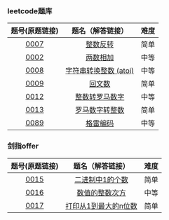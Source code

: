 ### leetcode题库

题号(原题链接) | 题名（解答链接） | 难度
:-: | :-: | :-:
[0007](https://leetcode-cn.com/problems/reverse-integer/description/) | [整数反转](https://github.com/cocowh/algorithm/blob/master/easy/7.%E6%95%B4%E6%95%B0%E5%8F%8D%E8%BD%AC.go) | 简单
[0002](https://leetcode-cn.com/problems/add-two-numbers/description/) | [两数相加](https://github.com/cocowh/algorithm/blob/master/medium/2.%E4%B8%A4%E6%95%B0%E7%9B%B8%E5%8A%A0.go) | 中等
[0008](https://leetcode-cn.com/problems/string-to-integer-atoi/description/) | [字符串转换整数 (atoi)](https://github.com/cocowh/algorithm/blob/master/medium/8.%E5%AD%97%E7%AC%A6%E4%B8%B2%E8%BD%AC%E6%8D%A2%E6%95%B4%E6%95%B0-atoi.go) | 中等
[0009](https://leetcode-cn.com/problems/palindrome-number/description/) | [回文数](https://github.com/cocowh/algorithm/blob/master/easy/9.%E5%9B%9E%E6%96%87%E6%95%B0.go) | 简单
[0012](https://leetcode-cn.com/problems/integer-to-roman/description/) | [整数转罗马数字](https://github.com/cocowh/algorithm/blob/master/medium/12.整数转罗马数字.go) | 中等
[0013](https://leetcode-cn.com/problems/roman-to-integer/description/) | [罗马数字转整数](https://github.com/cocowh/algorithm/blob/master/easy/13.罗马数字转整数.go) | 简单
[0089](https://leetcode-cn.com/problems/gray-code/description/) | [格雷编码](https://github.com/cocowh/algorithm/blob/master/medium/0089.格雷编码.go) | 中等

### 剑指offer

题号(原题链接) | 题名（解答链接） | 难度
:-: | :-: | :-:
[0015](https://leetcode-cn.com/problems/er-jin-zhi-zhong-1de-ge-shu-lcof/) | [二进制中1的个数](https://github.com/cocowh/algorithm/blob/master/easy/offer.15.二进制中1的个数.go) | 简单
[0016](https://leetcode-cn.com/problems/shu-zhi-de-zheng-shu-ci-fang-lcof/) | [数值的整数次方](https://github.com/cocowh/algorithm/blob/master/medium/offer.16.数值的整数次方.go) | 中等
[0017](https://leetcode-cn.com/problems/da-yin-cong-1dao-zui-da-de-nwei-shu-lcof/) | [打印从1到最大的n位数](https://github.com/cocowh/algorithm/blob/master/easy/offer.17.打印从1到最大的n位数.go) | 简单